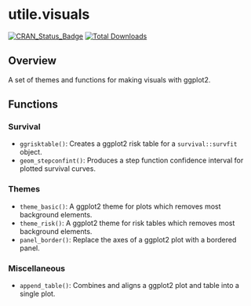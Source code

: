 # utile.visuals
[![CRAN_Status_Badge](https://www.r-pkg.org/badges/version/utile.visuals)](https://CRAN.R-project.org/package=utile.visuals)
[![Total Downloads](https://cranlogs.r-pkg.org/badges/grand-total/utile.visuals)](https://CRAN.R-project.org/package=utile.visuals)

## Overview
A set of themes and functions for making visuals with ggplot2.

## Functions
### Survival
- `ggrisktable()`: Creates a ggplot2 risk table for a `survival::survfit` object.
- `geom_stepconfint()`: Produces a step function confidence interval for plotted 
survival curves.

### Themes
- `theme_basic()`: A ggplot2 theme for plots which removes most background elements.
- `theme_risk()`: A ggplot2 theme for risk tables which removes most background elements.
- `panel_border()`: Replace the axes of a ggplot2 plot with a bordered panel. 

### Miscellaneous
- `append_table()`: Combines and aligns a ggplot2 plot and table into a single plot.
